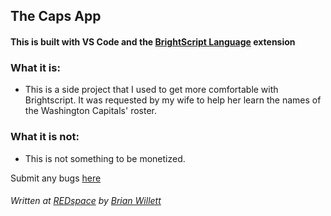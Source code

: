 ## The Caps App


#### This is built with VS Code and the [BrightScript Language][1] extension
[1]: https://marketplace.visualstudio.com/items?itemName=RokuCommunity.brightscript/ "BrightScript Extension"

### What it is:

- This is a side project that I used to get more comfortable with Brightscript.  It was requested by my wife to help her learn the names of the Washington Capitals' roster.

### What it is not:

- This is not something to be monetized.



Submit any bugs [here](https://github.com/BrianWillett/CapsApp/issues "Bugs")

###### Written at [REDspace](https://www.redspace.com "REDspace") by [Brian Willett](https://github.com/BrianWillett "Me")
